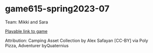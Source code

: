 # game615-spring2023-07
 
Team: Mikki and Sara

[Playable link to game](https://SaraHashemii.github.io/game615-spring2023-07/exercise07/play/)

Attribution:
Camping Asset Collection by Alex Safayan [CC-BY] via Poly Pizza,  Adventurer byQuaternius
